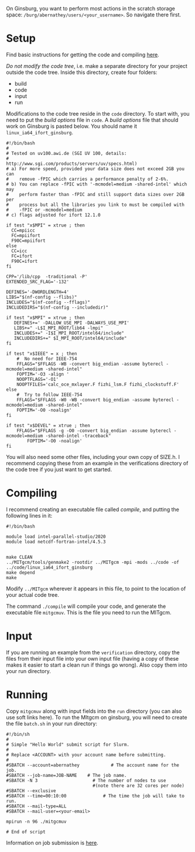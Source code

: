 On Ginsburg, you want to perform most actions in the scratch storage space: `/burg/abernathey/users/<your_username>`. So navigate there first.

# Setup
Find basic instructions for getting the code and compiling [here](https://mitgcm.readthedocs.io/en/latest/getting_started/getting_started.html). 

*Do not modify the code tree*, i.e. make a separate directory for your project outside the code tree. Inside this directory, create four folders:
- build
- code
- input
- run

Modifications to the code tree reside in the `code` directory. To start with, you need to put the *build options* file in `code`. A *build options* file that should work on Ginsburg is pasted below. You should name it `linux_ia64_ifort_ginsburg`.  
```
#!/bin/bash
#
# Tested on uv100.awi.de (SGI UV 100, details:
#                         http://www.sgi.com/products/servers/uv/specs.html)
# a) For more speed, provided your data size does not exceed 2GB you can
#    remove -fPIC which carries a performance penalty of 2-6%.
# b) You can replace -fPIC with '-mcmodel=medium -shared-intel' which may
#    perform faster than -fPIC and still support data sizes over 2GB per
#    process but all the libraries you link to must be compiled with
#    -fPIC or -mcmodel=medium
# c) flags adjusted for ifort 12.1.0

if test "x$MPI" = xtrue ; then
  CC=mpiicc
  FC=mpiifort
  F90C=mpiifort
else
  CC=icc
  FC=ifort
  F90C=ifort
fi

CPP='/lib/cpp  -traditional -P'
EXTENDED_SRC_FLAG='-132'

DEFINES='-DWORDLENGTH=4'
LIBS="$(nf-config --flibs)"
INCLUDES="$(nf-config --fflags)"
INCLUDEDIRS="$(nf-config --includedir)"

if test "x$MPI" = xtrue ; then
   DEFINES+=' -DALLOW_USE_MPI -DALWAYS_USE_MPI'
   LIBS+=" -L$I_MPI_ROOT/lib64 -lmpi"
   INCLUDES+=" -I$I_MPI_ROOT/intel64/include"
   INCLUDEDIRS+=" $I_MPI_ROOT/intel64/include"
fi

if test "x$IEEE" = x ; then
    #  No need for IEEE-754
    FFLAGS="$FFLAGS -WB -convert big_endian -assume byterecl -mcmodel=medium -shared-intel"
    FOPTIM='-O3 -align '
    NOOPTFLAGS='-O1'
    NOOPTFILES='calc_oce_mxlayer.F fizhi_lsm.F fizhi_clockstuff.F'
else
    #  Try to follow IEEE-754
    FFLAGS="$FFLAGS -W0 -WB -convert big_endian -assume byterecl -mcmodel=medium -shared-intel"
    FOPTIM='-O0 -noalign'
fi

if test "x$DEVEL" = xtrue ; then
    FFLAGS="$FFLAGS -g -O0 -convert big_endian -assume byterecl -mcmodel=medium -shared-intel -traceback"
        FOPTIM='-O0 -noalign'
fi
```
You will also need some other files, including your own copy of SIZE.h. I recommend copying these from an example in the verifications directory of the code tree if you just want to get started. 

# Compiling

I recommend creating an executable file called *compile*, and putting the following lines in it:
```
#!/bin/bash

module load intel-parallel-studio/2020
module load netcdf-fortran-intel/4.5.3


make CLEAN
../MITgcm/tools/genmake2 -rootdir ../MITgcm -mpi -mods ../code -of ../code/linux_ia64_ifort_ginsburg
make depend
make
```
Modify `../MITgcm` wherever it appears in this file, to point to the location of your actual code tree. 

The command `./compile` will compile your code, and generate the executable file `mitgcmuv`. This is the file you need to run the MITgcm. 

# Input

If you are running an example from the `verification` directory, copy the files from their input file into your own input file (having a copy of these makes it easier to start a clean run if things go wrong). Also copy them into your run directory. 

# Running

Copy `mitgcmuv` along with input fields into the `run` directory (you can also use soft links here). To run the MItgcm on ginsburg, you will need to create the file `batch.sh` in your run directory:
```
#!/bin/sh
#
# Simple "Hello World" submit script for Slurm.
#
# Replace <ACCOUNT> with your account name before submitting.
#
#SBATCH --account=abernathey            # The account name for the job.
#SBATCH --job-name=JOB-NAME    # The job name.
#SBATCH -N 3                     # The number of nodes to use
                                 #(note there are 32 cores per node)
#SBATCH --exclusive                                 
#SBATCH --time=00:10:00              # The time the job will take to run.
#SBATCH --mail-type=ALL
#SBATCH --mail-user=<your-email>

mpirun -n 96 ./mitgcmuv

# End of script
```

Information on job submission is [here](https://confluence.columbia.edu/confluence/display/rcs/Ginsburg+-+Submitting+Jobs).
